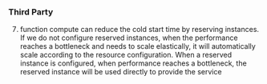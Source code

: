 ### Third Party 
7. function compute can reduce the cold start time by reserving instances. If we do not configure reserved instances, when the performance reaches a bottleneck and needs to scale elastically, it will automatically scale according to the resource configuration. When a reserved instance is configured, when performance reaches a bottleneck, the reserved instance will be used directly to provide the service 
